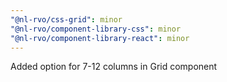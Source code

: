 ```yaml
---
"@nl-rvo/css-grid": minor
"@nl-rvo/component-library-css": minor
"@nl-rvo/component-library-react": minor
---
```


Added option for 7-12 columns in Grid component
